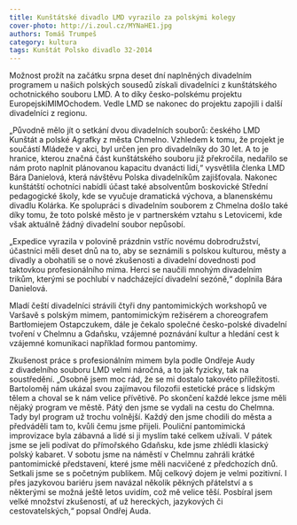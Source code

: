 ```yaml
---
title: Kunštátské divadlo LMD vyrazilo za polskými kolegy
cover-photo: http://i.zoul.cz/MYNaHE1.jpg
authors: Tomáš Trumpeš
category: kultura
tags: Kunštát Polsko divadlo 32-2014 
---
```


Možnost prožít na začátku srpna deset dní naplněných divadelním programem u našich polských sousedů získali divadelníci z kunštátského ochotnického souboru LMD. A to díky česko-polskému projektu EuropejskiMIMOchodem. Vedle LMD se nakonec do projektu zapojili i další divadelníci z regionu.

„Původně mělo jít o setkání dvou divadelních souborů: českého LMD Kunštát a polské Agrafky z města Chmelno. Vzhledem k tomu, že projekt je součástí Mládeže v akci, byl určen jen pro divadelníky do 30 let. A to je hranice, kterou značná část kunštátského souboru již překročila, nedařilo se nám proto naplnit plánovanou kapacitu dvanácti lidí,“ vysvětlila členka LMD Bára Danielová, která návštěvu Polska divadelníkům zajišťovala. Nakonec kunštátští ochotníci nabídli účast také absolventům boskovické Střední pedagogické školy, kde se vyučuje dramatická výchova, a blanenskému divadlu Kolárka. Ke spolupráci s divadelním souborem z Chmelna došlo také díky tomu, že toto polské město je v partnerském vztahu s Letovicemi, kde však aktuálně žádný divadelní soubor nepůsobí.

„Expedice vyrazila v polovině prázdnin vstříc novému dobrodružství, účastníci měli deset dnů na to, aby se seznámili s polskou kulturou, městy a divadly a obohatili se o nové zkušenosti a divadelní dovednosti pod taktovkou profesionálního mima. Herci se naučili mnohým divadelním trikům, kterými se pochlubí v nadcházející divadelní sezóně,“ doplnila Bára Danielová.

Mladí čeští divadelníci strávili čtyři dny pantomimických workshopů ve Varšavě s polským mimem, pantomimickým režisérem a choreografem Bartłomiejem Ostapczukem, dále je čekalo společné česko-polské divadelní tvoření v Chelmnu a Gdaňsku, vzájemné poznávání kultur a hledání cest k vzájemné komunikaci například formou pantomimy.

Zkušenost práce s profesionálním mimem byla podle Ondřeje Audy z divadelního souboru LMD velmi náročná, a to jak fyzicky, tak na soustředění. „Osobně jsem moc rád, že se mi dostalo takovéto příležitosti. Bartoloměj nám ukázal svou zajímavou filozofii estetické práce s lidským tělem a choval se k nám velice přívětivě. Po skončení každé lekce jsme měli nějaký program ve městě. Pátý den jsme se vydali na cestu do Chelmna. Tady byl program už trochu volnější. Každý den jsme chodili do města a předváděli tam to, kvůli čemu jsme přijeli. Pouliční pantomimická improvizace byla zábavná a lidé si ji myslím také celkem užívali. V pátek jsme se jeli podívat do přímořského Gdaňsku, kde jsme zhlédli klasický polský kabaret. V sobotu jsme na náměstí v Chelmnu zahráli krátké pantomimické představení, které jsme měli nacvičené z předchozích dnů. Setkali jsme se s početným publikem. Můj celkový dojem je velmi pozitivní. I přes jazykovou bariéru jsem navázal několik pěkných přátelství a s některými se možná ještě letos uvidím, což mě velice těší. Posbíral jsem velké množství zkušeností, ať už hereckých, jazykových či cestovatelských,“ popsal Ondřej Auda.
